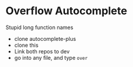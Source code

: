 # Overflow Autocomplete

Stupid long function names

* clone autocomplete-plus
* clone this
* Link both repos to dev
* go into any file, and type `over`

